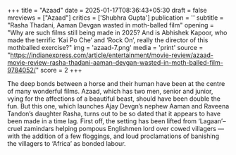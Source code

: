 +++
title = "Azaad"
date = 2025-01-17T08:36:43+05:30
draft = false
mreviews = ["Azaad"]
critics = ['Shubhra Gupta']
publication = ''
subtitle = "Rasha Thadani, Aaman Devgan wasted in moth-balled film"
opening = "Why are such films still being made in 2025? And is Abhishek Kapoor, who made the terrific ‘Kai Po Che’ and ‘Rock On’, really the director of this mothballed exercise?"
img = 'azaad-7.png'
media = 'print'
source = "https://indianexpress.com/article/entertainment/movie-review/azaad-movie-review-rasha-thadani-aaman-devgan-wasted-in-moth-balled-film-9784052/"
score = 2
+++

The deep bonds between a horse and their human have been at the centre of many wonderful films. Azaad, which has two men, senior and junior, vying for the affections of a beautiful beast, should have been double the fun. But this one, which launches Ajay Devgn’s nephew Aaman and Raveena Tandon’s daughter Rasha, turns out to be so dated that it appears to have been made in a time lag. First off, the setting has been lifted from ‘Lagaan’– cruel zamindars helping pompous Englishmen lord over cowed villagers — with the addition of a few floggings, and loud proclamations of banishing the villagers to ‘Africa’ as bonded labour.
